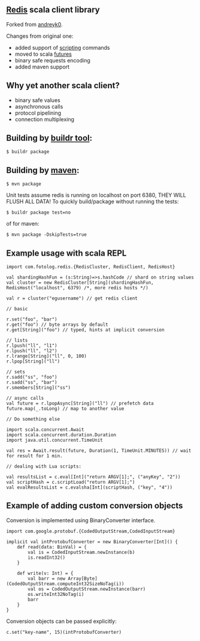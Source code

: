 ## [Redis](http://redis.io) scala client library

Forked from [andreyk0](https://github.com/andreyk0/redis-client-scala-netty).

Changes from original one:
* added support of [scripting](http://redis.io/commands#scripting) commands
* moved to scala [futures](http://docs.scala-lang.org/overviews/core/futures.html)
* binary safe requests encoding
* added maven support

## Why yet another scala client?
* binary safe values
* asynchronous calls
* protocol pipelining
* connection multiplexing

## Building by [buildr tool](http://buildr.apache.org/):
    $ buildr package

## Building by [maven](http://maven.apache.org/):
    $ mvn package

Unit tests assume redis is running on localhost on port 6380, THEY WILL FLUSH ALL DATA!
To quickly build/package without running the tests:

    $ buildr package test=no

of for maven:

    $ mvn package -DskipTests=true

## Example usage with scala REPL

    import com.fotolog.redis.{RedisCluster, RedisClient, RedisHost}

    val shardingHashFun = (s:String)=>s.hashCode // shard on string values
    val cluster = new RedisCluster[String](shardingHashFun, RedisHost("localhost", 6379) /*, more redis hosts */)
    
    val r = cluster("egusername") // get redis client
    
    // basic
    
    r.set("foo", "bar")
    r.get("foo") // byte arrays by default
    r.get[String]("foo") // typed, hints at implicit conversion
    
    // lists
    r.lpush("ll", "l1")
    r.lpush("ll", "l2")
    r.lrange[String]("ll", 0, 100)
    r.lpop[String]("ll")
    
    // sets
    r.sadd("ss", "foo")
    r.sadd("ss", "bar")
    r.smembers[String]("ss")
    
    // async calls
    val future = r.lpopAsync[String]("ll") // prefetch data
    future.map(_.toLong) // map to another value
    
    // Do something else 
    
    import scala.concurrent.Await
    import scala.concurrent.duration.Duration
    import java.util.concurrent.TimeUnit
    
    val res = Await.result(future, Duration(1, TimeUnit.MINUTES)) // wait for result for 1 min.

    // dealing with Lua scripts:
    
    val resultsList = c.eval[Int]("return ARGV[1];", ("anyKey", "2"))
    val scriptHash = c.scriptLoad("return ARGV[1];")
    val evalResultsList = c.evalsha[Int](scriptHash, ("key", "4"))


## Example of adding custom conversion objects
 
 Conversion is implemented using BinaryConverter interface.

    import com.google.protobuf.{CodedOutputStream,CodedInputStream}

    implicit val intProtobufConverter = new BinaryConverter[Int]() {
        def read(data: BinVal) = {
            val is = CodedInputStream.newInstance(b)
            is.readInt32()    
        }
        
        def write(v: Int) = {
            val barr = new Array[Byte](CodedOutputStream.computeInt32SizeNoTag(i))
            val os = CodedOutputStream.newInstance(barr)
            os.writeInt32NoTag(i)
            barr
        }
    }


Conversion objects can be passed explicitly:
 
    c.set("key-name", 15)(intProtobufConverter)
    
 
